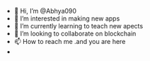 - 👋 Hi, I’m @Abhya090
- 👀 I’m interested in making new apps
- 🌱 I’m currently learning to teach new apects
- 💞️ I’m looking to collaborate on blockchain
- 📫 How to reach me .and you are here
- 

<!---
Abhya090/Abhya090 is a ✨ special ✨ repository because its `README.md` (this file) appears on your GitHub profile.
You can click the Preview link to take a look at your changes.
--->
